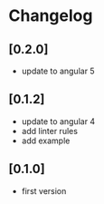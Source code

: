 # Changelog

## [0.2.0]

- update to angular 5

## [0.1.2]

- update to angular 4
- add linter rules
- add example

## [0.1.0]

- first version
